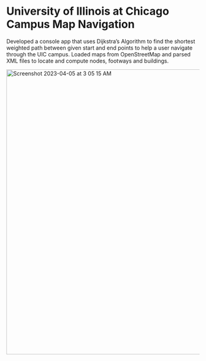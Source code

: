 # University of Illinois at Chicago Campus Map Navigation

Developed a console app that uses Dijkstra’s Algorithm to find the shortest weighted path between given start and end points to help a user navigate through the UIC campus.
Loaded maps from OpenStreetMap and parsed XML files to locate and compute nodes, footways and buildings.

<img width="744" alt="Screenshot 2023-04-05 at 3 05 15 AM" src="https://user-images.githubusercontent.com/78191578/230019967-77a9203e-9833-4970-8e2e-b40ae745d73d.png">


